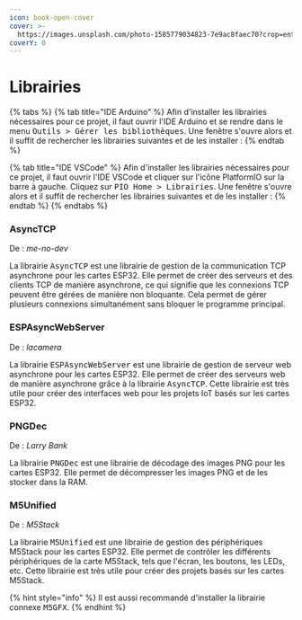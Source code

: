 ```yaml
---
icon: book-open-cover
cover: >-
  https://images.unsplash.com/photo-1585779034823-7e9ac8faec70?crop=entropy&cs=srgb&fm=jpg&ixid=M3wxOTcwMjR8MHwxfHNlYXJjaHw1fHxsaWJyYXJ5fGVufDB8fHx8MTc0MTU1MjM4Mnww&ixlib=rb-4.0.3&q=85
coverY: 0
---
```


# Librairies



{% tabs %}
{% tab title="IDE Arduino" %}
Afin d'installer les librairies nécessaires pour ce projet, il faut ouvrir l'IDE Arduino et se rendre dans le menu <kbd>Outils > Gérer les bibliothèques</kbd>. Une fenêtre s'ouvre alors et il suffit de rechercher les librairies suivantes et de les installer :
{% endtab %}

{% tab title="IDE VSCode" %}
Afin d'installer les librairies nécessaires pour ce projet, il faut ouvrir l'IDE VSCode et cliquer sur l'icône PlatformIO sur la barre à gauche. Cliquez sur <kbd>PIO Home > Librairies</kbd>. Une fenêtre s'ouvre alors et il suffit de rechercher les librairies suivantes et de les installer :
{% endtab %}
{% endtabs %}

### AsyncTCP

De : _me-no-dev_

La librairie <kbd>AsyncTCP</kbd> est une librairie de gestion de la communication TCP asynchrone pour les cartes ESP32. Elle permet de créer des serveurs et des clients TCP de manière asynchrone, ce qui signifie que les connexions TCP peuvent être gérées de manière non bloquante. Cela permet de gérer plusieurs connexions simultanément sans bloquer le programme principal.

### ESPAsyncWebServer

De : _lacamera_

La librairie <kbd>ESPAsyncWebServer</kbd> est une librairie de gestion de serveur web asynchrone pour les cartes ESP32. Elle permet de créer des serveurs web de manière asynchrone grâce à la librairie <kbd>AsyncTCP</kbd>. Cette librairie est très utile pour créer des interfaces web pour les projets IoT basés sur les cartes ESP32.

### PNGDec

De : _Larry Bank_

La librairie <kbd>PNGDec</kbd> est une librairie de décodage des images PNG pour les cartes ESP32. Elle permet de décompresser les images PNG et de les stocker dans la RAM.

### M5Unified

De : _M5Stack_

La librairie <kbd>M5Unified</kbd> est une librairie de gestion des périphériques M5Stack pour les cartes ESP32. Elle permet de contrôler les différents périphériques de la carte M5Stack, tels que l'écran, les boutons, les LEDs, etc. Cette librairie est très utile pour créer des projets basés sur les cartes M5Stack.

{% hint style="info" %}
Il est aussi recommandé d'installer la librairie connexe <kbd>M5GFX</kbd>.
{% endhint %}
